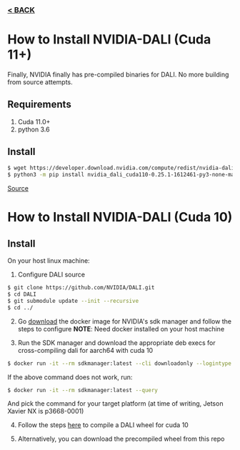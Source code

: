 ### [< BACK](https://github.com/ColinRioux/jetson-xavier-pkg-install)
# How to Install NVIDIA-DALI (Cuda 11+)
Finally, NVIDIA finally has pre-compiled binaries for DALI. No more building from source attempts.

## Requirements
1. Cuda 11.0+
2. python 3.6

## Install
```bash
$ wget https://developer.download.nvidia.com/compute/redist/nvidia-dali-cuda110/nvidia_dali_cuda110-0.30.0-1983575-py3-none-manylinux2014_aarch64.whl
$ python3 -m pip install nvidia_dali_cuda110-0.25.1-1612461-py3-none-manylinux2014_aarch64.whl
```
[Source](https://github.com/NVIDIA/DALI/releases)

# How to Install NVIDIA-DALI (Cuda 10)

## Install
On your host linux machine:
1. Configure DALI source
```bash
$ git clone https://github.com/NVIDIA/DALI.git
$ cd DALI
$ git submodule update --init --recursive
$ cd ../
```
2. Go [download](https://developer.nvidia.com/NVIDIA-sdk-manager#dockersupport) the docker image for NVIDIA's sdk manager and follow the steps to configure
**NOTE**: Need docker installed on your host machine

3. Run the SDK manager and download the appropriate deb execs for cross-compiling dali for aarch64 with cuda 10
```bash
$ docker run -it --rm sdkmanager:latest --cli downloadonly --logintype devzone --product Jetson --version 4.5 --targetos Linux --host --target P3668-0001 --flash all --additionalsdk DeepStream
```
If the above command does not work, run:
```bash
$ docker run -it --rm sdkmanager:latest --query
```
And pick the command for your target platform (at time of writing, Jetson Xavier NX is p3668-0001)

4. Follow the steps [here](https://docs.nvidia.com/deeplearning/dali/user-guide/docs/compilation.html#setup) to compile a DALI wheel for cuda 10

5. Alternatively, you can download the precompiled wheel from this repo
